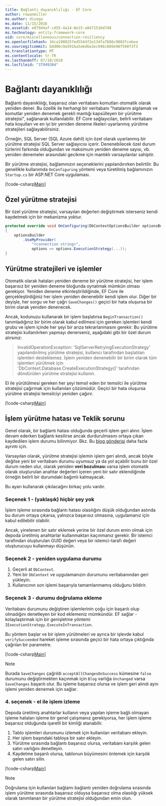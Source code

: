 ```yaml
---
title: Bağlantı dayanıklılığı - EF Core
author: rowanmiller
ms.author: divega
ms.date: 11/15/2016
ms.assetid: e079d4af-c455-4a14-8e15-a8471516d748
ms.technology: entity-framework-core
uid: core/miscellaneous/connection-resiliency
ms.openlocfilehash: 34ca1908257ed5544f2e134fa7686c9802fcebea
ms.sourcegitcommit: bdd06c9a591ba5e6d6a3ec046c80de98f598f3f3
ms.translationtype: MT
ms.contentlocale: tr-TR
ms.lasthandoff: 07/10/2018
ms.locfileid: "37949304"
---
```

# <a name="connection-resiliency"></a>Bağlantı dayanıklılığı

Bağlantı dayanıklılığı, başarısız olan veritabanı komutları otomatik olarak yeniden dener. Bu özellik ile herhangi bir veritabanı "hatalarını algılamak ve komutlar yeniden denemek gerekli mantığı kapsülleyen bir yürütme stratejisi", sağlanarak kullanılabilir. EF Core sağlayıcıları, belirli veritabanı hata koşulları ve en iyi bir yeniden deneme ilkeleri uyarlanmış yürütme stratejileri sağlayabilirsiniz.

Örneğin, SQL Server (SQL Azure dahil) için özel olarak uyarlanmış bir yürütme stratejisi SQL Server sağlayıcısı içerir. Denenebilecek özel durum türlerini farkında olduğundan ve maksimum yeniden deneme sayısı, vb. yeniden denemeler arasındaki gecikme için mantıklı varsayılanlar sahiptir.

Bir yürütme stratejisi, bağlamınızın seçeneklerini yapılandırırken belirtilir. Bu genellikle kullanımda `OnConfiguring` yöntemi veya türetilmiş bağlamınızın `Startup.cs` bir ASP.NET Core uygulaması.

[!code-csharp[Main](../../../samples/core/Miscellaneous/ConnectionResiliency/Program.cs#OnConfiguring)]

## <a name="custom-execution-strategy"></a>Özel yürütme stratejisi

Bir özel yürütme stratejisi, varsayılan değerleri değiştirmek isterseniz kendi kaydetmek için bir mekanizma yoktur.

``` csharp
protected override void OnConfiguring(DbContextOptionsBuilder optionsBuilder)
{
    optionsBuilder
        .UseMyProvider(
            "<connection string>",
            options => options.ExecutionStrategy(...));
}
```

## <a name="execution-strategies-and-transactions"></a>Yürütme stratejileri ve işlemler

Otomatik olarak hataları yeniden deneme bir yürütme stratejisi, her işlem başarısız bir yeniden deneme bloğunda oynatmak mümkün olması gerekiyor. Yeniden deneme etkinleştirildiğinde, EF Core ile gerçekleştirdiğiniz her işlem yeniden denenebilir kendi işlem olur. Diğer bir deyişle, her sorgu ve her çağrı `SaveChanges()` geçici bir hata oluşursa bir birim olarak yeniden denenecek.

Ancak, kodunuzu kullanarak bir işlem başlatırsa `BeginTransaction()` tanımladığınız bir birim olarak kabul edilmesi için gereken işlemleri kendi grubu ve işlem içinde her şeyi bir arıza tekrarlanmasını gerekir. Bu yürütme stratejisi kullanılırken yapmayı denerseniz, aşağıdaki gibi bir özel durum alırsınız:

> InvalidOperationException: 'SqlServerRetryingExecutionStrategy' yapılandırılmış yürütme stratejisi, kullanıcı tarafından başlatılan işlemleri desteklemez. İşlem yeniden denenebilir bir birim olarak tüm işlemleri yürütmek için 'DbContext.Database.CreateExecutionStrategy()' tarafından döndürülen yürütme stratejisi kullanın.

El ile yürütülmesi gereken her şeyi temsil eden bir temsilci ile yürütme stratejisi çağırmak için kullanılan çözümüdür. Geçici bir hata oluşursa yürütme stratejisi temsilciyi yeniden çağırır.

[!code-csharp[Main](../../../samples/core/Miscellaneous/ConnectionResiliency/Program.cs#ManualTransaction)]

## <a name="transaction-commit-failure-and-the-idempotency-issue"></a>İşlem yürütme hatası ve Teklik sorunu

Genel olarak, bir bağlantı hatası olduğunda geçerli işlem geri alınır. İşlem devam ederken bağlantı kesilirse ancak durdurulmasını ortaya çıkan kaydedilen işlem durumu bilinmiyor. Bkz. Bu [blog gönderisi](http://blogs.msdn.com/b/adonet/archive/2013/03/11/sql-database-connectivity-and-the-idempotency-issue.aspx) daha fazla ayrıntı için.

Varsayılan olarak, yürütme stratejisi işlemin işlem geri alındı, ancak böyle değilse yeni bir veritabanı durumu uyumsuz ya da yol açabilir bunu bir özel durum neden olur, olarak yeniden **veri bozulması** varsa işlem otomatik olarak oluşturulan anahtar değerleri içeren yeni bir satır eklendiğinde örneğin belirli bir durumdaki bağımlı kalmayacak.

Bu ayarı kullanarak çıkılacağını birkaç yolu vardır.

### <a name="option-1---do-almost-nothing"></a>Seçenek 1 - (yaklaşık) hiçbir şey yok

İşlem işleme sırasında bağlantı hatası olasılığını düşük olduğundan aslında bu durum ortaya çıkarsa, yalnızca başarısız olmasına, uygulamanız için kabul edilebilir olabilir.

Ancak, yinelenen bir satır eklemek yerine bir özel durum emin olmak için depoda üretilmiş anahtarlar kullanmaktan kaçınmanız gerekir. Bir istemci tarafından oluşturulan GUID değeri veya bir istemci-tarafı değeri oluşturucuyu kullanmayı düşünün.

### <a name="option-2---rebuild-application-state"></a>Seçenek 2 - yeniden uygulama durumu

1. Geçerli at `DbContext`.
2. Yeni bir `DbContext` ve uygulamanızın durumunu veritabanından geri yükleyin.
3. Kullanıcının son işlemi başarıyla tamamlanmamış olduğunu bildirir.

### <a name="option-3---add-state-verification"></a>Seçenek 3 - durumu doğrulama ekleme

Veritabanı durumunu değiştiren işlemlerinin çoğu için başarılı olup olmadığını denetleyen bir kod eklemeniz mümkündür. EF sağlar - kolaylaştırmak için bir genişletme yöntemi `IExecutionStrategy.ExecuteInTransaction`.

Bu yöntem başlar ve bir işlem yürütmeleri ve ayrıca bir işlevde kabul `verifySucceeded` hareket işleme sırasında geçici bir hata ortaya çıktığında çağrılan bir parametre.

[!code-csharp[Main](../../../samples/core/Miscellaneous/ConnectionResiliency/Program.cs#Verification)]

> [!NOTE]
> Burada `SaveChanges` çağrıldı `acceptAllChangesOnSuccess` kümesine `false` durumunu değiştirmekten kaçınmak için `Blog` varlığa `Unchanged` varsa `SaveChanges` başarılı olur. Bu işleme başarısız olursa ve işlem geri alındı aynı işlemi yeniden denemek için sağlar.

### <a name="option-4---manually-track-the-transaction"></a>4. seçenek - el ile işlem izleme

Depoda üretilmiş anahtarlar kullanın veya yapılan işleme bağlı olmayan işleme hataları işleme bir genel çalışmanız gerekiyorsa, her işlem işleme başarısız olduğunda işaretli bir kimliği atanabilir.

1. Tablo işlemleri durumunu izlemek için kullanılan veritabanı ekleyin.
2. Her işlem başındaki tabloya bir satır ekleyin.
3. Yürütme sırasında bağlantı başarısız olursa, veritabanı karşılık gelen satırı varlığını denetleyin.
4. Kaydetme başarılı olursa, tablonun büyümesini önlemek için karşılık gelen satırı silin.

[!code-csharp[Main](../../../samples/core/Miscellaneous/ConnectionResiliency/Program.cs#Tracking)]

> [!NOTE]
> Doğrulama için kullanılan bağlamı bağlantı yeniden doğrulama sırasında işlem yürütme sırasında başarısız olduysa başarısız olma olasılığı yüksek olarak tanımlanan bir yürütme stratejisi olduğundan emin olun.
